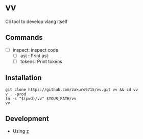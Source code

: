# vv

Cli tool to develop vlang itself

## Commands

- [ ] inspect: inspect code
    - [ ] ast   : Print ast
    - [ ] tokens: Print tokens

## Installation

```
git clone https://github.com/zakuro9715/vv.git vv && cd vv
v . -prod
ln -s "$(pwd)/vv" $YOUR_PATH/vv
vv
```

## Development

- Using [z](https://github.com/zakuro9715/z)
